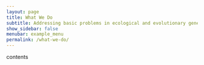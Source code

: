 ```yaml
---
layout: page
title: What We Do
subtitle: Addressing basic problems in ecological and evolutionary genetics
show_sidebar: false
menubar: example_menu
permalink: /what-we-do/
---
```


contents
